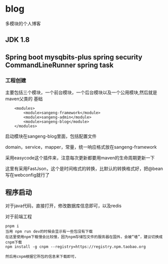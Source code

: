 # blog
多模块的个人博客

## JDK 1.8
## Spring boot mysqbits-plus spring security  CommandLineRunner spring task
### 工程创建
主要包括三个模块，一个前台模块，一个后台模块以及一个公用模块,然后就是maven父类的
基础
```
    <modules>
        <module>sangeng-framework</module>
        <module>sangeng-admin</module>
        <module>sangeng-blog</module>
    </modules>
```
启动模块在sangeng-blog里面，包括配置文件

domain，service，mapper，常量，统一响应格式放在sangeng-framework


采用easycode这个插件来，注意每次更新都要用maven的生命周期更新一下

这里有采用FastJson，这个是时间格式的转换，比默认的转换格式好，把@bean写在webconfig就行了

## 程序启动
对于java代码，直接打开，修改数据库信息即可，以及redis

对于前端工程
```
pnpm i 
当用 npm run dev的时候会显示有一些包没有下载
在这里使用npm下载慢会比较慢，因为npm存储包文件的服务器在国外，会被“墙”，建议切换成cnpm下载
npm install -g cnpm --registry=https://registry.npm.taobao.org

然后用cnpm根据它所包的信息来下载即可，

```


